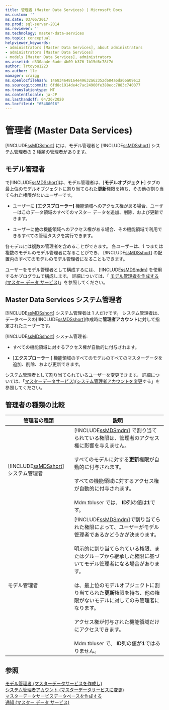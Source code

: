 ```yaml
---
title: 管理者 (Master Data Services) | Microsoft Docs
ms.custom: ''
ms.date: 03/06/2017
ms.prod: sql-server-2014
ms.reviewer: ''
ms.technology: master-data-services
ms.topic: conceptual
helpviewer_keywords:
- administrators [Master Data Services], about administrators
- administrators [Master Data Services]
- models [Master Data Services], administrators
ms.assetid: d330aa4e-6ade-4b09-b376-1b15d6c78f7d
author: lrtoyou1223
ms.author: lle
manager: craigg
ms.openlocfilehash: 146834648164e49632a62352d684a6da66a09e12
ms.sourcegitcommit: 6fd8c1914de4c7ac24900fe388ecc7883c740077
ms.translationtype: MT
ms.contentlocale: ja-JP
ms.lasthandoff: 04/26/2020
ms.locfileid: "65480016"
---
```

# <a name="administrators-master-data-services"></a>管理者 (Master Data Services)
  [!INCLUDE[ssMDSshort](../includes/ssmdsshort-md.md)] には、モデル管理者と [!INCLUDE[ssMDSshort](../includes/ssmdsshort-md.md)] システム管理者の 2 種類の管理者があります。  
  
## <a name="model-administrators"></a>モデル管理者  
 で[!INCLUDE[ssMDSshort](../includes/ssmdsshort-md.md)]は、モデル管理者は、[**モデルオブジェクト**] タブの最上位のモデルオブジェクトに割り当てられた**更新**権限を持ち、その他の割り当てられた権限がないユーザーです。  
  
-   ユーザーに **[エクスプローラー]** 機能領域へのアクセス権がある場合、ユーザーはこのデータ領域のすべてのマスター データを追加、削除、および更新できます。  
  
-   ユーザーに他の機能領域へのアクセス権がある場合、その機能領域で利用できるすべての管理タスクを実行できます。  
  
 各モデルには複数の管理者を含めることができます。 各ユーザーは、1 つまたは複数のモデルのモデル管理者になることができ、 [!INCLUDE[ssMDSshort](../includes/ssmdsshort-md.md)] の配置内のすべてのモデルのモデル管理者になることもできます。  
  
 ユーザーをモデル管理者として構成するには、 [!INCLUDE[ssMDSmdm](../includes/ssmdsmdm-md.md)] を使用するかプログラムで構成します。 詳細については、「 [モデル管理者を作成する (マスター データ サービス)](create-a-model-administrator-master-data-services.md)」を参照してください。  
  
## <a name="master-data-services-system-administrator"></a>Master Data Services システム管理者  
 [!INCLUDE[ssMDSshort](../includes/ssmdsshort-md.md)] システム管理者は 1 人だけです。 システム管理者は、データベースの[!INCLUDE[ssMDSshort](../includes/ssmdsshort-md.md)]作成時に**管理者アカウント**に対して指定されたユーザーです。  
  
 [!INCLUDE[ssMDSshort](../includes/ssmdsshort-md.md)] システム管理者:  
  
-   すべての機能領域に対するアクセス権が自動的に付与されます。  
  
-   [**エクスプローラー** ] 機能領域のすべてのモデルのすべてのマスターデータを追加、削除、および更新できます。  
  
  システム管理者として割り当てられているユーザーを変更できます。 詳細については、「[マスターデータサービス&#41;&#40;システム管理者アカウントを変更](../../2014/master-data-services/change-the-system-administrator-account-master-data-services.md)する」を参照してください。  
  
## <a name="comparing-administrator-types"></a>管理者の種類の比較  
  
|管理者の種類|説明|  
|------------------------|-----------------|  
|[!INCLUDE[ssMDSshort](../includes/ssmdsshort-md.md)] システム管理者|[!INCLUDE[ssMDSmdm](../includes/ssmdsmdm-md.md)] で割り当てられている権限は、管理者のアクセス権に影響を与えません。<br /><br /> すべてのモデルに対する**更新**権限が自動的に付与されます。<br /><br /> すべての機能領域に対するアクセス権が自動的に付与されます。<br /><br /> Mdm.tbluser では、 **ID**列の値は**1**です。|  
|モデル管理者|[!INCLUDE[ssMDSmdm](../includes/ssmdsmdm-md.md)]で割り当てられた権限によって、ユーザーがモデル管理者であるかどうかが決まります。<br /><br /> 明示的に割り当てられている権限、またはグループから継承した権限に基づいてモデル管理者になる場合があります。<br /><br /> は、最上位のモデルオブジェクトに割り当てられた**更新**権限を持ち、他の権限がないモデルに対してのみ管理者になります。<br /><br /> アクセス権が付与された機能領域だけにアクセスできます。<br /><br /> Mdm.tbluser で、 **ID**列の値が**1**ではありません。|  
  
## <a name="see-also"></a>参照  
 [モデル管理者 &#40;マスターデータサービスを作成し&#41;](create-a-model-administrator-master-data-services.md)   
 [システム管理者アカウント &#40;マスターデータサービスに変更&#41;](../../2014/master-data-services/change-the-system-administrator-account-master-data-services.md)   
 [マスターデータサービスデータベースを作成する](install-windows/create-a-master-data-services-database.md)   
 [通知 (マスター データ サービス)](../../2014/master-data-services/notifications-master-data-services.md)  
  
  
